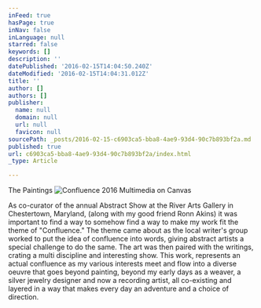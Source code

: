 ```yaml
---
inFeed: true
hasPage: true
inNav: false
inLanguage: null
starred: false
keywords: []
description: ''
datePublished: '2016-02-15T14:04:50.240Z'
dateModified: '2016-02-15T14:04:31.012Z'
title: ''
author: []
authors: []
publisher:
  name: null
  domain: null
  url: null
  favicon: null
sourcePath: _posts/2016-02-15-c6903ca5-bba8-4ae9-93d4-90c7b893bf2a.md
published: true
url: c6903ca5-bba8-4ae9-93d4-90c7b893bf2a/index.html
_type: Article

---
```

The Paintings
![Confluence 2016  Multimedia on Canvas](https://the-grid-user-content.s3-us-west-2.amazonaws.com/54a3970b-d676-432f-a459-2f621b7689be.jpg)

As co-curator of the annual Abstract Show at the River Arts Gallery in Chestertown, 
Maryland, (along with my good friend Ronn Akins) it was important to find a way to 
somehow find a way to make my work fit the theme of "Confluence." The theme 
came about as the local writer's group worked to put the idea of confluence into 
words, giving abstract artists a special challenge to do the same. The art was then 
paired with the writings, crating a multi discipline and interesting show.
This work, represents an actual confluence as my various interests meet and flow 
into a diverse oeuvre that goes beyond painting, beyond my early days as a weaver, 
a silver jewelry designer and now a recording artist, all co-existing and layered in a 
way that makes every day an adventure and a choice of direction.